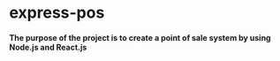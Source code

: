 # express-pos

#### The purpose of the project is to create a point of sale system by using Node.js and React.js